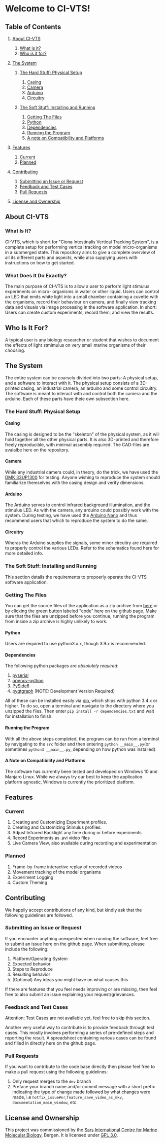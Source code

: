 # Welcome to CI-VTS!

## Table of Contents
1. [About CI-VTS](#about-ci-vts)
   1. [What is it?](#what-is-it)
   2. [Who is it for?](#who-is-it-for)
   
2. [The System](#the-system)
   1. [The Hard Stuff: Physical Setup](#the-hard-stuff-physical-setup)
      1. [Casing](#casing)
      2. [Camera](#camera)
      3. [Arduino](#arduino)
      4. [Circuitry](#circuitry)
   
   1. [The Soft Stuff: Installing and Running](#the-soft-stuff-installing-and-running)
      1. [Getting The Files](#getting-the-files)
      1. [Python](#python)
      2. [Dependencies](#dependencies)
      3. [Running the Program](#running-the-program)
      4. [A note on Compatibility and Platforms](#a-note-on-compatibility-and-platforms)

4. [Features](#features)
   1. [Current](#current)
   2. [Planned](#planned)
   
5. [Contributing](#contributing)
   1. [Submitting an Issue or Request](#submitting-an-issue-or-request)
   2. [Feedback and Test Cases](#feedback-and-test-cases)
   3. [Pull Requests](#pull-requests)

6. [License and Ownership](#license-and-ownership)

## About CI-VTS
### What Is It?
CI-VTS, which is short for "Ciona Intestinalis Vertical Tracking System", is a complete setup for performing vertical tracking on model micro-organisms in a submerged state. This  repository aims to give a complete overview of all its different parts and aspects, while also supplying users with instructions on how to get started.

### What Does It Do Exactly?
The main purpose of CI-VTS is to allow a user to perform light stimulus experiments on micro-   organisms in water or other liquid. Users can control an LED that emits white light into a small chamber containing a cuvette with the organisms, record their behaviour on camera, and finally view tracking data and visuals via image processing in the software application. In short: Users can create custom experiments, record them, and view the results.
## Who Is It For?
A typical user is any biology researcher or student that wishes to document the effects of light stmimulus on very small marine organisms of their choosing.
## The System
The entire system can be coarsely divided into two parts: A physical setup, and a software to interact with it. The physical setup consists of a 3D-printed casing, an industrial camera, an arduino and some control circuitry. The software is meant to interact with and control both the camera and the arduino. Each of these parts have theie own subsection here. 
### The Hard Stuff: Physical Setup
#### Casing
The casing is designed to be the "skeleton" of the physical system, as it will hold together all the other physical parts. It is also 3D-printed and therefore freely reproducible, with minimal assembly required. The CAD-files are avaialbe here on the repository. 
#### Camera
While any industrial camera could, in theory, do the trick, we have used the [DMK 33UP1300](https://www.theimagingsource.com/products/industrial-cameras/usb-3.0-monochrome/dmk33up1300/) for testing. Anyone wishing to reproduce the system should familiarize themselves with the casing design and verify dimensions.
#### Arduino
The Arduino serves to control infrared background illumination, and the stimulus LED. As with the camera, any arduino could possibly work with the system. During testing, we have used the [Arduino Nano](https://store.arduino.cc/arduino-nano) and thus recommend users that which to reproduce the system to do the same.
#### Circuitry
Wheras the Arduino supplies the signals, some minor circuitry are required to properly control the various LEDs. Refer to the schematics found here for more detailed info.
### The Soft Stuff: Installing and Running
This section details the requirements to propoerly operate the CI-VTS software application.

### Getting The Files
You can get the source files of the application as a zip archive from [here](https://github.com/simenfuglestad/CI-VTS/archive/refs/heads/main.zip) or by clicking the green button labeled "code" here on the github page. Make sure that the files are unzipped before you continue, running the program from inside a zip archive is highly unlikely to work.
#### Python
Users are required to use python3.x.x, though 3.9.x is recommended.
#### Dependencies
The following python packages are _absolutely required_:
1. [pyserial](https://pypi.org/project/pyserial/)
2. [opencv-python](https://pypi.org/project/opencv-python/)
3. [PySide6](https://pypi.org/project/PySide6/)
4. [pyqtgraph](https://github.com/pyqtgraph/pyqtgraph) (NOTE: Development Version Required)

All of these can be installed easily via [pip](https://www.w3schools.com/python/python_pip.asp), which ships with python 3.4.x or higher. To do so, open a terminal and navigate to the directory where you unzipped the files. Then enter `pip install -r depemdemcies.txt` and wait for installation to finish.
#### Running the Program
With all the above steps completed, the program can be run from a terminal by navigating to the `src` folder and then entering `python __main__.py`(or sometimes `python3 __main__.py`, depending on how python was installed).
#### A Note on Compatibility and Platforms
The software has currently been tested and developed on Windows 10 and Manjaro Linux. While we always try our best to keep the application platform agnostic, Windows is currently the prioritized platform. 

## Features
### Current
1. Creating and Customizing Experiment profiles.
2. Creating and Customizing Stimulus profiles.
3. Adjust Infrared Backlight any time during or before experiments
4. Record Experiments as .avi video files
5. Live Camera View, also available during recording and experimentation
### Planned
1. Frame-by-frame interactive replay of recorded videos
2. Movement tracking of the model organisms
3. Experiment Logging
4. Custom Theming

## Contributing
We happily accept contributions of any kind, but kindly ask that the following guidelines are followed.
### Submitting an Issue or Request
If you encounter anything unexpected when running the software, feel free to submit an issue here on the github page. When submitting, please include the following:
1. Platform/Operating System
2. Expected behavior
3. Steps to Reproduce
4. Resulting behavior
5. (Optional) Any ideas you might have on what causes this

If there are features that you feel needs improving or are missing, then feel free to also submit an issue explaining your request/grievances.
### Feedback and Test Cases
Attention: Test Cases are not available yet, feel free to skip this section.

Another very useful way to contribute is to provide feedback through test cases. This mostly involves performing a series of pre-defined steps and reporting the result. A spreadsheet containing various cases can be found and filled in directly here on the github page.
### Pull Requests
If you want to contribute to the code base directly then please feel free to make a pull request using the following guidelines:
1. Only request merges to the `dev` branch
2. Preface your branch name and/or commit message with a short prefix indicating the type of change made followed by what changes were made, i.e `hotfix_issue#nr`,`feature_save_video_as_mkv`, `documentation_main_window`, etc
## License and Ownership
This project was commissioned by the [Sars International Centre for Marine Molecular Biology](https://www.uib.no/en/sarssenteret), Bergen. It is licensed under [GPL 3.0](https://www.gnu.org/licenses/gpl-3.0.en.html).

